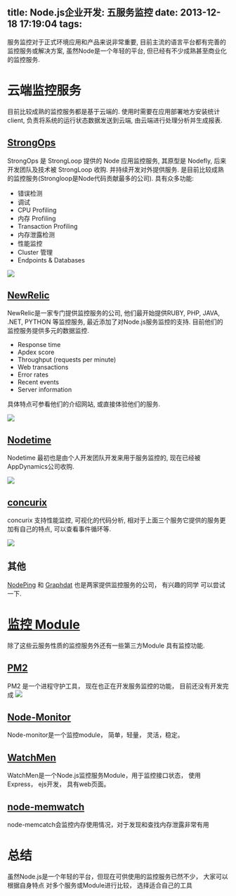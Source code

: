 title: Node.js企业开发: 五服务监控
date: 2013-12-18 17:19:04
tags:
---
服务监控对于正式环境应用和产品来说非常重要, 目前主流的语言平台都有完善的监控服务或解决方案, 虽然Node是一个年轻的平台, 但已经有不少成熟甚至商业化的监控服务.


# 云端监控服务
目前比较成熟的监控服务都是基于云端的. 使用时需要在应用部署地方安装统计client, 负责将系统的运行状态数据发送到云端, 由云端进行处理分析并生成报表.

## [StrongOps](http://strongloop.com/node-js-performance/strongops/)
StrongOps 是 StrongLoop 提供的 Node 应用监控服务, 其原型是 Nodefly, 后来开发团队及技术被 StrongLoop 收购. 并持续开发对外提供服务. 是目前比较成熟的监控服务(Strongloop是Node代码贡献最多的公司). 具有众多功能:

* 错误检测
* 调试
* CPU Profiling
* 内存 Profiling
* Transaction Profiling
* 内存泄露检测
* 性能监控
* Cluster 管理
* Endpoints & Databases

![](http://public1.qiniudn.com/img/StrongLoop%20%20%20StrongOps.png.resized.png)


## [NewRelic](http://newrelic.com/nodejs)
NewRelic是一家专门提供监控服务的公司, 他们最开始提供RUBY, PHP, JAVA, .NET, PYTHON 等监控服务, 最近添加了对Node.js服务监控的支持. 目前他们的监控服务提供多元的数据监控.

* Response time
* Apdex score
* Throughput (requests per minute)
* Web transactions
* Error rates
* Recent events
* Server information

具体特点可参看他们的介绍网站, 或直接体验他们的服务.


![](http://public1.qiniudn.com/img/Node.js%20Troubleshooting%20%20%20Performance%20Monitoring%20%20%20New%20Relic.png.resized.png)


## [Nodetime](http://nodetime.com/)
Nodetime 最初也是由个人开发团队开发来用于服务监控的, 现在已经被AppDynamics公司收购. 

![](http://public1.qiniudn.com/img/Nodetime%20%20%20Performance%20Analytics%20for%20Node.js%20Applications%20%20Node.js%20APM.png.resized.png)

## [concurix](http://www.concurix.com/home)
concurix 支持性能监控, 可视化的代码分析, 相对于上面三个服务它提供的服务更加有自己的特点, 可以查看事件循环等.

![](http://public1.qiniudn.com/img/Concurix%20%20%20Node.js%20Monitoring%20and%20Profiling.png.resized.png)


## 其他
[NodePing](http://nodeping.com/) 和 [Graphdat](http://www.graphdat.com/) 也是两家提供监控服务的公司， 有兴趣的同学
可以尝试一下.

# [监控 Module](https://nodejsmodules.org/tags/profiler)
除了这些云服务性质的监控服务外还有一些第三方Module 具有监控功能.

## [PM2](https://github.com/Unitech/pm2)
PM2 是一个进程守护工具， 现在也正在开发服务监控的功能， 目前还没有开发完成
![](https://github-camo.global.ssl.fastly.net/32145fda8087b4ff62ec952853052183d445af8c/687474703a2f2f6c65617066726f6775692e636f6d2f636f6e74726f6c66726f672f696d672f63662d6c61796f75742d312e706e67)

## [Node-Monitor](http://lorenwest.github.io/node-monitor/)
Node-monitor是一个监控module， 简单，轻量， 灵活，稳定。

## [WatchMen](https://github.com/iloire/WatchMen)
WatchMen是一个Node.js监控服务Module，用于监控接口状态， 使用Express， ejs开发，
具有web页面。

## [node-memwatch](https://github.com/lloyd/node-memwatch)
node-memcatch会监控内存使用情况，对于发现和查找内存泄露非常有用



# 总结
虽然Node.js是一个年轻的平台，但现在可供使用的监控服务已然不少， 大家可以根据自身特点
对多个服务或Module进行比较， 选择适合自己的工具

